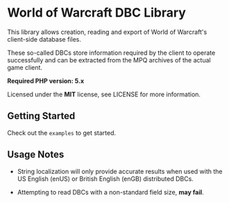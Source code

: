 World of Warcraft DBC Library
=============================

This library allows creation, reading and export of World of Warcraft's client-side database files.

These so-called DBCs store information required by the client to operate successfully and can be extracted from the MPQ archives of the actual game client.

**Required PHP version: 5.x**

Licensed under the **MIT** license, see LICENSE for more information.


Getting Started
---------------

Check out the `examples` to get started.


Usage Notes
-----------

* String localization will only provide accurate results when used with the US English (enUS) or British English (enGB) distributed DBCs.

* Attempting to read DBCs with a non-standard field size, **may fail**.
